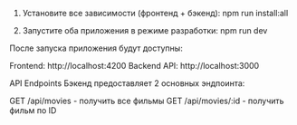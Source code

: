 1. Установите все зависимости (фронтенд + бэкенд):
npm run install:all

2. Запустите оба приложения в режиме разработки:
npm run dev

После запуска приложения будут доступны:

Frontend: http://localhost:4200
Backend API: http://localhost:3000

API Endpoints
Бэкенд предоставляет 2 основных эндпоинта:

GET /api/movies - получить все фильмы
GET /api/movies/:id - получить фильм по ID